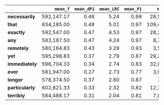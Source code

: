 |                  |   `mean_f` |   `mean_dP1` |   `mean_LRC` |   `mean_P1` |   `mean_G2` |    `mean_f1` |   `mean_f2` |     `mean_N` |   `mean_expF` |   `mean_unexpF` |   `mean_unexpR` |   `mean_dP2` |   `mean_P2` |   `mean_oddsRDisc` |   `mean_t` |   `mean_MI` |
|:-----------------|-----------:|-------------:|-------------:|------------:|------------:|-------------:|------------:|-------------:|--------------:|----------------:|----------------:|-------------:|------------:|-------------------:|-----------:|------------:|
| **necessarily**  | 592,147.17 |         0.48 |         5.24 |        0.98 |   28,552.08 | 1,732,708.00 |   21,954.50 | 3,465,416.00 |     10,977.25 |       10,801.75 |            0.49 |         0.01 |        0.01 |               1.81 |      58.72 |        0.29 |
| **that**         | 634,285.00 |         0.48 |         5.01 |        0.97 |  109,485.81 | 1,732,708.00 |   85,609.00 | 3,465,416.00 |     42,804.50 |       41,733.50 |            0.48 |         0.03 |        0.03 |               1.62 |     115.83 |        0.29 |
| **exactly**      | 592,547.00 |         0.47 |         4.53 |        0.97 |   28,291.91 | 1,732,708.00 |   22,620.00 | 3,465,416.00 |     11,310.00 |       11,003.00 |            0.48 |         0.01 |        0.01 |               1.56 |      58.35 |        0.29 |
| **any**          | 583,187.50 |         0.47 |         4.24 |        0.97 |    8,731.77 | 1,732,708.00 |    8,629.50 | 3,465,416.00 |      4,314.75 |        3,910.25 |            0.48 |         0.00 |        0.00 |               1.54 |      37.44 |        0.29 |
| **remotely**     | 580,164.83 |         0.43 |         3.29 |        0.93 |    3,538.33 | 1,732,708.00 |    4,036.00 | 3,465,416.00 |      2,018.00 |        1,732.50 |            0.46 |         0.00 |        0.00 |               1.14 |      27.33 |        0.27 |
| **yet**          | 595,298.83 |         0.37 |         2.79 |        0.87 |   29,285.22 | 1,732,708.00 |   27,095.00 | 3,465,416.00 |     13,547.50 |       12,546.00 |            0.42 |         0.01 |        0.01 |               0.99 |      58.04 |        0.24 |
| **immediately**  | 596,704.33 |         0.34 |         2.74 |        0.83 |   32,872.66 | 1,732,708.00 |   29,154.00 | 3,465,416.00 |     14,577.00 |       13,674.00 |            0.38 |         0.01 |        0.01 |               0.95 |      60.33 |        0.22 |
| **ever**         | 581,947.00 |         0.27 |         2.73 |        0.77 |    3,024.33 | 1,732,708.00 |    7,812.50 | 3,465,416.00 |      3,906.25 |        1,414.25 |            0.29 |         0.01 |        0.01 |               0.97 |      20.21 |        0.17 |
| **longer**       | 578,374.50 |         0.37 |         2.60 |        0.87 |      740.26 | 1,732,708.00 |    1,322.00 | 3,465,416.00 |        661.00 |          432.50 |            0.41 |         0.00 |        0.00 |               1.05 |      13.27 |        0.24 |
| **particularly** | 602,821.33 |         0.33 |         2.32 |        0.82 |   12,330.00 | 1,732,708.00 |   43,371.00 | 3,465,416.00 |     21,685.50 |       10,699.50 |            0.38 |         0.02 |        0.02 |               0.76 |      58.44 |        0.21 |
| **terribly**     | 584,488.17 |         0.31 |         2.04 |        0.81 |    7,802.35 | 1,732,708.00 |   10,998.50 | 3,465,416.00 |      5,499.25 |        4,258.75 |            0.37 |         0.00 |        0.01 |               0.69 |      35.96 |        0.21 |